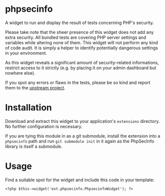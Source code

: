 phpsecinfo
==========
A widget to run and display the result of tests concerning PHP's security.

Please take note that the sheer presence of this widget does not add any extra security. All bundled tests are covering
PHP server settings and variables while altering none of them. This widget will not perform any kind of code audit. It
is simply a helper to identify potentially dangerous settings in your environment.

As this widget reveals a significant amount of security-related informations, restrict access to it strictly (e.g. by
placing it on your admin dashboard but nowhere else).

If you spot any errors or flaws in the tests, please be so kind and report them to the [upstream project](https://github.com/funkatron/phpsecinfo).

Installation
============
Download and extract this widget to your application's `extensions` directory. No further configuration is necessary.

If you are tying this module in as a git submodule, install the extension into a `phpsecinfo` path and run
`git submodule init` in it again as the PhpSecInfo library is itself a submodule.

Usage
=====
Find a suitable spot for the widget and include this code in your template:
```
<?php $this->widget('ext.phpsecinfo.PhpsecinfoWidget'); ?>
```